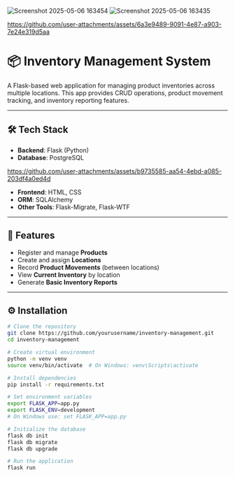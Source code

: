 ![Screenshot 2025-05-06 163454](https://github.com/user-attachments/assets/55d183f8-18cb-489b-9103-abbf675c34e1)
![Screenshot 2025-05-06 163435](https://github.com/user-attachments/assets/2e8382cf-0882-4304-9ad6-a02ec0146545)


https://github.com/user-attachments/assets/6a3e9489-9091-4e87-a903-7e24e319d5aa

# 📦 Inventory Management System

A Flask-based web application for managing product inventories across multiple locations. This app provides CRUD operations, product movement tracking, and inventory reporting features.

---

## 🛠️ Tech Stack

- **Backend**: Flask (Python)
- **Database**: PostgreSQL

https://github.com/user-attachments/assets/b9735585-aa54-4ebd-a085-203df4a0ed4d


- **Frontend**: HTML, CSS
- **ORM**: SQLAlchemy
- **Other Tools**: Flask-Migrate, Flask-WTF

---

## 📂 Features

- Register and manage **Products**
- Create and assign **Locations**
- Record **Product Movements** (between locations)
- View **Current Inventory** by location
- Generate **Basic Inventory Reports**

---

## ⚙️ Installation

```bash
# Clone the repository
git clone https://github.com/yourusername/inventory-management.git
cd inventory-management

# Create virtual environment
python -m venv venv
source venv/bin/activate  # On Windows: venv\Scripts\activate

# Install dependencies
pip install -r requirements.txt

# Set environment variables
export FLASK_APP=app.py
export FLASK_ENV=development
# On Windows use: set FLASK_APP=app.py

# Initialize the database
flask db init
flask db migrate
flask db upgrade

# Run the application
flask run
